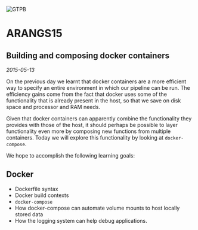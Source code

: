 ![GTPB](http://gtpb.igc.gulbenkian.pt/bicourses/images/GTPB2015logo.png "GTPB")

ARANGS15
========
Building and composing docker containers
----------------------------------------
*2015-05-13*

On the previous day we learnt that docker containers are a more efficient way to specify
an entire environment in which our pipeline can be run. The efficiency gains come from the
fact that docker uses some of the functionality that is already present in the host, so 
that we save on disk space and processor and RAM needs.

Given that docker containers can apparently combine the functionality they provides with
those of the host, it should perhaps be possible to layer functionality even more by 
composing new functions from multiple containers. Today we will explore this functionality
by looking at `docker-compose`.

We hope to accomplish the following learning goals:

Docker
------

- Dockerfile syntax
- Docker build contexts
- `docker-compose`
- How docker-compose can automate volume mounts to host locally stored data
- How the logging system can help debug applications.
